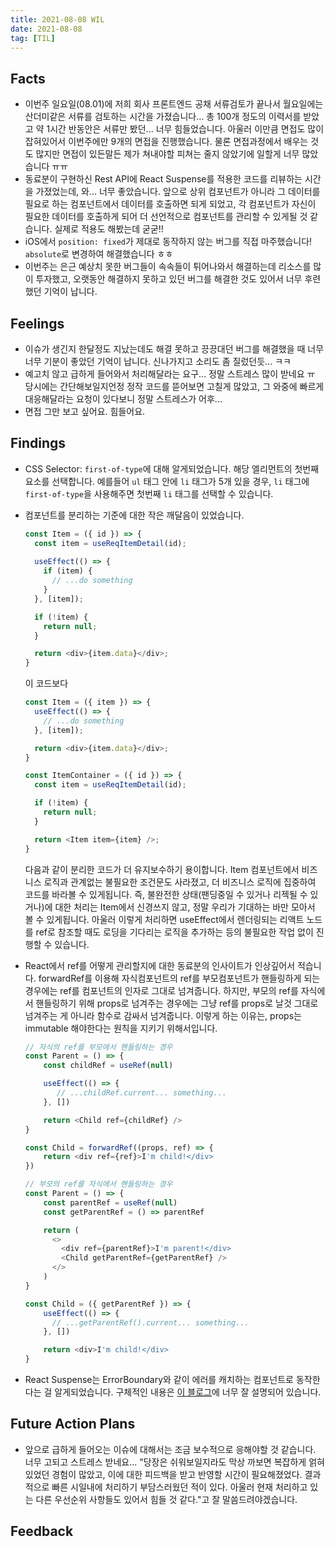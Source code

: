 ```yaml
---
title: 2021-08-08 WIL
date: 2021-08-08
tag: [TIL]
---
```


## Facts

- 이번주 일요일(08.01)에 저희 회사 프론트엔드 공채 서류검토가 끝나서 월요일에는 산더미같은 서류를 검토하는 시간을 가졌습니다... 총 100개 정도의 이력서를 받았고 약 1시간 반동안은 서류만 봤던... 너무 힘들었습니다. 아울러 이만큼 면접도 많이 잡혀있어서 이번주에만 9개의 면접을 진행했습니다. 물론 면접과정에서 배우는 것도 많지만 면접이 있든말든 제가 쳐내야할 피쳐는 줄지 않았기에 일할게 너무 많았습니다 ㅠㅠ
- 동료분이 구현하신 Rest API에 React Suspense를 적용한 코드를 리뷰하는 시간을 가졌었는데, 와... 너무 좋았습니다. 앞으로 상위 컴포넌트가 아니라 그 데이터를 필요로 하는 컴포넌트에서 데이터를 호출하면 되게 되었고, 각 컴포넌트가 자신이 필요한 데이터를 호출하게 되어 더 선언적으로 컴포넌트를 관리할 수 있게될 것 같습니다. 실제로 적용도 해봤는데 굳굳!!
- iOS에서 `position: fixed`가 제대로 동작하지 않는 버그를 직접 마주했습니다! `absolute`로 변경하여 해결했습니다 ㅎㅎ
- 이번주는 은근 예상치 못한 버그들이 속속들이 튀어나와서 해결하는데 리소스를 많이 투자했고, 오랫동안 해결하지 못하고 있던 버그를 해결한 것도 있어서 너무 후련했던 기억이 납니다.

## Feelings

- 이슈가 생긴지 한달정도 지났는데도 해결 못하고 끙끙대던 버그를 해결했을 때 너무너무 기분이 좋았던 기억이 납니다. 신나가지고 소리도 좀 질렀던듯... ㅋㅋ
- 예고치 않고 급하게 들어와서 처리해달라는 요구... 정말 스트레스 많이 받네요 ㅠ 당시에는 간단해보일지언정 정작 코드를 뜯어보면 고칠게 많았고, 그 와중에 빠르게 대응해달라는 요청이 있다보니 정말 스트레스가 어후...
- 면접 그만 보고 싶어요. 힘들어요.

## Findings

- CSS Selector: `first-of-type`에 대해 알게되었습니다. 해당 엘리먼트의 첫번째 요소를 선택합니다. 예를들어 `ul` 태그 안에 `li` 태그가 5개 있을 경우, `li` 태그에 `first-of-type`을 사용해주면 첫번째 `li` 태그를 선택할 수 있습니다.
- 컴포넌트를 분리하는 기준에 대한 작은 깨달음이 있었습니다.

    ```js
    const Item = ({ id }) => {
      const item = useReqItemDetail(id);
      
      useEffect(() => {
        if (item) {
          // ...do something
        }
      }, [item]);

      if (!item) {
        return null;
      }

      return <div>{item.data}</div>;
    }
    ```

    이 코드보다

    ```js
    const Item = ({ item }) => {
      useEffect(() => {
        // ...do something
      }, [item]);

      return <div>{item.data}</div>;
    }

    const ItemContainer = ({ id }) => {
      const item = useReqItemDetail(id);

      if (!item) {
        return null;
      }

      return <Item item={item} />;
    }
    ```

    다음과 같이 분리한 코드가 더 유지보수하기 용이합니다. Item 컴포넌트에서 비즈니스 로직과 관계없는 불필요한 조건문도 사라졌고, 더 비즈니스 로직에 집중하여 코드를 바라볼 수 있게됩니다. 즉, 불완전한 상태(팬딩중일 수 있거나 리젝될 수 있거나)에 대한 처리는 Item에서 신경쓰지 않고, 정말 우리가 기대하는 바만 모아서 볼 수 있게됩니다. 아울러 이렇게 처리하면 useEffect에서 렌더링되는 리액트 노드를 ref로 참조할 때도 로딩을 기다리는 로직을 추가하는 등의 불필요한 작업 없이 진행할 수 있습니다.

- React에서 ref를 어떻게 관리할지에 대한 동료분의 인사이트가 인상깊어서 적습니다. forwardRef를 이용해 자식컴포넌트의 ref를 부모컴포넌트가 핸들링하게 되는 경우에는 ref를 컴포넌트의 인자로 그대로 넘겨줍니다. 하지만, 부모의 ref를 자식에서 핸들링하기 위해 props로 넘겨주는 경우에는 그냥 ref를 props로 날것 그대로 넘겨주는 게 아니라 함수로 감싸서 넘겨줍니다. 이렇게 하는 이유는, props는 immutable 해야한다는 원칙을 지키기 위해서입니다.

  ```js
  // 자식의 ref를 부모에서 핸들링하는 경우
  const Parent = () => {
      const childRef = useRef(null)

      useEffect(() => {
         // ...childRef.current... something...
      }, [])

      return <Child ref={childRef} />
  }

  const Child = forwardRef((props, ref) => {
      return <div ref={ref}>I'm child!</div>
  })
  ```

  ```js
  // 부모의 ref를 자식에서 핸들링하는 경우
  const Parent = () => {
      const parentRef = useRef(null)
      const getParentRef = () => parentRef

      return (
        <>
          <div ref={parentRef}>I'm parent!</div>
          <Child getParentRef={getParentRef} />
        </>
      )
  }

  const Child = ({ getParentRef }) => {
      useEffect(() => {
        // ...getParentRef().current... something...
      }, [])

      return <div>I'm child!</div>
  }
  ```

- React Suspense는 ErrorBoundary와 같이 에러를 캐치하는 컴포넌트로 동작한다는 걸 알게되었습니다. 구체적인 내용은 [이 블로그](https://charles-stover.medium.com/react-suspense-with-the-fetch-api-a1b7369b0469)에 너무 잘 설명되어 있습니다.

## Future Action Plans

- 앞으로 급하게 들어오는 이슈에 대해서는 조금 보수적으로 응해야할 것 같습니다. 너무 고되고 스트레스 받네요... "당장은 쉬워보일지라도 막상 까보면 복잡하게 얽혀있었던 경험이 많았고, 이에 대한 피드백을 받고 반영할 시간이 필요해졌었다. 결과적으로 빠른 시일내에 처리하기 부담스러웠던 적이 있다. 아울러 현재 처리하고 있는 다른 우선순위 사항들도 있어서 힘들 것 같다."고 잘 말씀드려야겠습니다.

## Feedback
